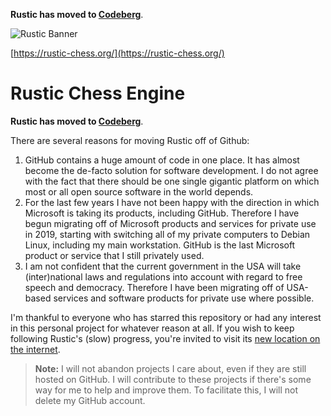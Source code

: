 __Rustic has moved to [Codeberg](https://codeberg.org/mvanthoor/rustic)__.

![Rustic Banner](https://rustic-chess.org/img/rustic-logo-web.jpg)

[https://rustic-chess.org/](https://rustic-chess.org/)

# Rustic Chess Engine

__Rustic has moved to [Codeberg](https://codeberg.org/mvanthoor/rustic)__.

There are several reasons for moving Rustic off of Github:

1. GitHub contains a huge amount of code in one place. It has almost
   become the de-facto solution for software development. I do not agree
   with the fact that there should be one single gigantic platform on which
   most or all open source software in the world depends.
1. For the last few years I have not been happy with the direction in which
   Microsoft is taking its products, including GitHub. Therefore I have
   begun migrating off of Microsoft products and services for private use
   in 2019, starting with switching all of my private computers to Debian
   Linux, including my main workstation. GitHub is the last Microsoft
   product or service that I still privately used.
1. I am not confident that the current government in the USA will take
   (inter)national laws and regulations into account with regard to free
   speech and democracy. Therefore I have been migrating off of USA-based
   services and software products for private use where possible.

I'm thankful to everyone who has starred this repository or had any interest in this
personal project for whatever reason at all. If you wish to keep following
Rustic's (slow) progress, you're invited to visit its [new location on the
internet](https://codeberg.org/mvanthoor/rustic).

>__Note:__ I will not abandon projects I care about, even if they are still
hosted on GitHub. I will contribute to these projects if there's some way
for me to help and improve them. To facilitate this, I will not delete my
GitHub account.

